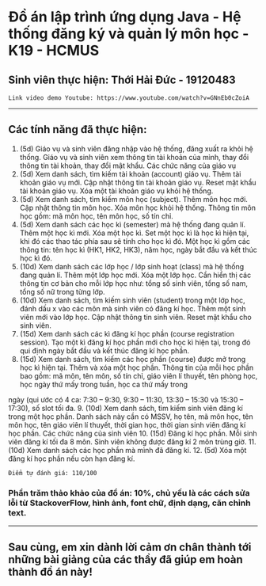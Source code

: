 # Đồ án lập trình ứng dụng Java - Hệ thống đăng ký và quản lý môn học - K19 - HCMUS
## Sinh viên thực hiện: Thới Hải Đức - 19120483
```Link video demo Youtube: https://www.youtube.com/watch?v=GNnEb0cZoiA```
***
## Các tính năng đã thực hiện:
1. (5d) Giáo vụ và sinh viên đăng nhập vào hệ thống, đăng xuất ra khỏi hệ thống.
Giáo vụ và sinh viên xem thông tin tài khoản của mình, thay đổi thông tin tài khoản, thay đổi
mật khẩu.
Các chức năng của giáo vụ
2. (5d) Xem danh sách, tìm kiếm tài khoản (account) giáo vụ. Thêm tài khoản giáo vụ
mới. Cập nhật thông tin tài khoản giáo vụ. Reset mật khẩu tài khoản giáo vụ. Xóa một tài
khoản giáo vụ khỏi hệ thống.
3. (5d) Xem danh sách, tìm kiếm môn học (subject). Thêm môn học mới. Cập nhật thông
tin môn học. Xóa môn học khỏi hệ thống. Thông tin môn học gồm: mã môn học, tên môn học,
số tín chỉ.
4. (5d) Xem danh sách các học kì (semester) mà hệ thống đang quản lí. Thêm một học
kì mới. Xóa một học kì. Set một học kì là học kì hiện tại, khi đó các thao tác phía sau sẽ tính
cho học kì đó. Một học kì gồm các thông tin: tên học kì (HK1, HK2, HK3), năm học, ngày bắt
đầu và kết thúc học kì đó.
5. (10d) Xem danh sách các lớp học / lớp sinh hoạt (class) mà hệ thống đang quản lí.
Thêm một lớp học mới. Xóa một lớp học. Cần hiển thị các thông tin cơ bản cho mỗi lớp học
như: tổng số sinh viên, tổng số nam, tổng số nữ trong từng lớp.
6. (10d) Xem danh sách, tìm kiếm sinh viên (student) trong một lớp học, đánh dấu x vào
các môn mà sinh viên có đăng kí học. Thêm một sinh viên mới vào lớp học. Cập nhật thông
tin sinh viên. Reset mật khẩu cho sinh viên.
7. (15d) Xem danh sách các kì đăng kí học phần (course registration session). Tạo một
kì đăng kí học phần mới cho học kì hiện tại, trong đó qui định ngày bắt đầu và kết thúc
đăng kí học phần.
8. (15d) Xem danh sách, tìm kiếm các học phần (course) được mở trong học kì hiện tại.
Thêm và xóa một học phần. Thông tin của mỗi học phần bao gồm: mã môn, tên môn, số tín
chỉ, giáo viên lí thuyết, tên phòng học, học ngày thứ mấy trong tuần, học ca thứ mấy trong

ngày (qui ước có 4 ca: 7:30 – 9:30, 9:30 – 11:30, 13:30 – 15:30 và 15:30 – 17:30), số slot tối
đa.
9. (10d) Xem danh sách, tìm kiếm sinh viên đăng kí trong một học phần. Danh sách này
cần có MSSV, họ tên, mã môn học, tên môn học, tên giáo viên lí thuyết, thời gian học, thời
gian sinh viên đăng kí học phần.
Các chức năng của sinh viên
10. (15d) Đăng kí học phần. Mỗi sinh viên đăng kí tối đa 8 môn. Sinh viên không được
đăng kí 2 môn trùng giờ.
11. (10d) Xem danh sách các học phần mà mình đã đăng kí.
12. (5d) Xóa một đăng kí học phần nếu còn hạn đăng kí.

```Điểm tự đánh giá: 110/100```
### Phần trăm thảo khảo của đồ án: 10%, chủ yếu là các cách sửa lỗi từ StackoverFlow, hình ảnh, font chữ, định dạng, căn chỉnh text.
***
## Sau cùng, em xin dành lời cảm ơn chân thành tới những bài giảng của các thầy đã giúp em hoàn thành đồ án này!

